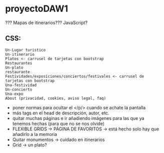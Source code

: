 # proyectoDAW1
??? Mapas de itinerarios??? JavaScript?

## CSS:
    Un-Lugar turistico 
    Un-itinerario
    Platos <- carrusel de tarjetas con bootstrap
    Restaurantes
    Un-plato
    restaurante
    Festividades/exposiciones/conciertos/festivales <- carrusel de tarjetas con bootstrap
    Una-festividad
    Un-concierto
    Una-expo
    About (privacidad, cookies, aviso legal, faq)
    

* poner normas para ocultar el </p/> cuando se achate la pantalla
* más tags en el head de descripción, autor, etc.
* quitar muchas páginas e ir añadiendo imágenes para las que ya tenemos hechas (para que no se nos olvide)
* FLEXIBLE GRIDS -> PÁGINA DE FAVORITOS -> está hecho solo hay que añadirlo a la memoria
* Quitar monumentos -> cuidado en itinerarios
* Grid -> un plato?
    
    
    

